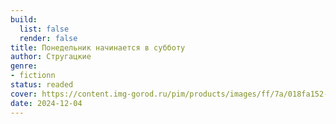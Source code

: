 ```yaml
---
build:
  list: false
  render: false
title: Понедельник начинается в субботу
author: Стругацкие
genre:
- fictionn
status: readed
cover: https://content.img-gorod.ru/pim/products/images/ff/7a/018fa152-93f5-7bbb-b00c-e7fe55c7ff7a.jpg?width=0&height=1200&fit=bounds
date: 2024-12-04
---
```


